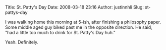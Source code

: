Title: St. Patty's Day
Date: 2008-03-18 23:16
Author: justinnhli
Slug: st-pattys-day

I was walking home this morning at 5-ish, after finishing a philosophy
paper. Some middle aged guy biked past me in the opposite direction. He
said, "had a little too much to drink for St. Patty's Day huh."

Yeah. Definitely.

